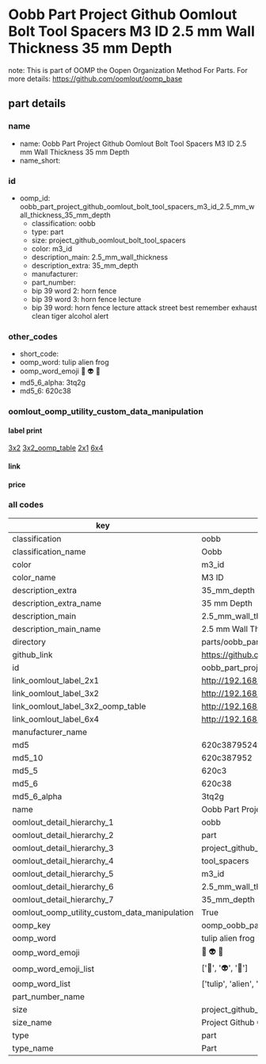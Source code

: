 # Oobb Part Project Github Oomlout Bolt Tool Spacers M3 ID 2.5 mm Wall Thickness 35 mm Depth  

note: This is part of OOMP the Oopen Organization Method For Parts. For more details: https://github.com/oomlout/oomp_base

##  part details
  







### name
* name: Oobb Part Project Github Oomlout Bolt Tool Spacers M3 ID 2.5 mm Wall Thickness 35 mm Depth
* name_short: 
### id
* oomp_id: oobb_part_project_github_oomlout_bolt_tool_spacers_m3_id_2.5_mm_wall_thickness_35_mm_depth
  * classification: oobb
  * type: part
  * size: project_github_oomlout_bolt_tool_spacers
  * color: m3_id
  * description_main: 2.5_mm_wall_thickness
  * description_extra: 35_mm_depth
  * manufacturer: 
  * part_number: 
  * bip 39 word 2: horn fence
  * bip 39 word 3: horn fence lecture
  * bip 39 word: horn fence lecture attack street best remember exhaust clean tiger alcohol alert

### other_codes
* short_code: 
* oomp_word: tulip alien frog
* oomp_word_emoji :tulip: :alien: :frog:
* md5_6_alpha: 3tq2g
* md5_6: 620c38






### oomlout_oomp_utility_custom_data_manipulation
#### label print
[3x2](http://192.168.1.245:1112/?label=oomp%203tq2g)
[3x2_oomp_table](http://192.168.1.108:1112/?label=oomp%203tq2g)
[2x1](http://192.168.1.242:1112/?label=oomp%203tq2g)
[6x4](http://192.168.1.55:1112/?label=oomp%203tq2g)    

#### link

                              

#### price







### all codes 
| key | value |  
| --- | --- |  
| classification | oobb |  
| classification_name | Oobb |  
| color | m3_id |  
| color_name | M3 ID |  
| description_extra | 35_mm_depth |  
| description_extra_name | 35 mm Depth |  
| description_main | 2.5_mm_wall_thickness |  
| description_main_name | 2.5 mm Wall Thickness |  
| directory | parts/oobb_part_project_github_oomlout_bolt_tool_spacers_m3_id_2.5_mm_wall_thickness_35_mm_depth |  
| github_link | https://github.com/oomlout/oomlout_oomp_part_src/tree/main/parts/oobb_part_project_github_oomlout_bolt_tool_spacers_m3_id_2.5_mm_wall_thickness_35_mm_depth |  
| id | oobb_part_project_github_oomlout_bolt_tool_spacers_m3_id_2.5_mm_wall_thickness_35_mm_depth |  
| link_oomlout_label_2x1 | http://192.168.1.242:1112/?label=oomp%203tq2g |  
| link_oomlout_label_3x2 | http://192.168.1.245:1112/?label=oomp%203tq2g |  
| link_oomlout_label_3x2_oomp_table | http://192.168.1.108:1112/?label=oomp%203tq2g |  
| link_oomlout_label_6x4 | http://192.168.1.55:1112/?label=oomp%203tq2g |  
| manufacturer_name |  |  
| md5 | 620c3879524f76b4556b70e6fe15436c |  
| md5_10 | 620c387952 |  
| md5_5 | 620c3 |  
| md5_6 | 620c38 |  
| md5_6_alpha | 3tq2g |  
| name | Oobb Part Project Github Oomlout Bolt Tool Spacers M3 ID 2.5 mm Wall Thickness 35 mm Depth |  
| oomlout_detail_hierarchy_1 | oobb |  
| oomlout_detail_hierarchy_2 | part |  
| oomlout_detail_hierarchy_3 | project_github_bolt |  
| oomlout_detail_hierarchy_4 | tool_spacers |  
| oomlout_detail_hierarchy_5 | m3_id |  
| oomlout_detail_hierarchy_6 | 2.5_mm_wall_thickness |  
| oomlout_detail_hierarchy_7 | 35_mm_depth |  
| oomlout_oomp_utility_custom_data_manipulation | True |  
| oomp_key | oomp_oobb_part_project_github_oomlout_bolt_tool_spacers_m3_id_2.5_mm_wall_thickness_35_mm_depth |  
| oomp_word | tulip alien frog |  
| oomp_word_emoji | :tulip: :alien: :frog: |  
| oomp_word_emoji_list | [':tulip:', ':alien:', ':frog:'] |  
| oomp_word_list | ['tulip', 'alien', 'frog'] |  
| part_number_name |  |  
| size | project_github_oomlout_bolt_tool_spacers |  
| size_name | Project Github Oomlout Bolt Tool Spacers |  
| type | part |  
| type_name | Part |  
